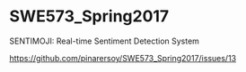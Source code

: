 # SWE573_Spring2017

SENTIMOJI: Real-time Sentiment Detection System

https://github.com/pinarersoy/SWE573_Spring2017/issues/13
